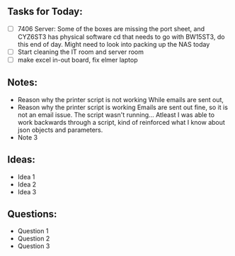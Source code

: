 ## Tasks for Today:

- [ ] 7406 Server: Some of the boxes are missing the port sheet, and CYZ6ST3 has physical software cd that needs to go with BW15ST3, do this end of day. Might need to look into packing up the NAS today
- [ ] Start cleaning the IT room and server room
- [ ] make excel in-out board, fix elmer laptop 

## Notes:

- Reason why the printer script is not working 
	  While emails are sent out, 
- Reason why the printer script is working
	  Emails are sent out fine, so it is not an email issue. The script wasn't running... Atleast I was able to work backwards through a script, kind of reinforced what I know about json objects and parameters.
- Note 3

## Ideas:

- Idea 1
- Idea 2
- Idea 3

## Questions:

- Question 1
- Question 2
- Question 3